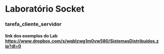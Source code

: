 # Laboratório Socket 
### tarefa_cliente_servidor
#### link dos exemplos do Lab https://www.dropbox.com/s/wqblzwg1m0vw580/SistemasDistribuidos.zip?dl=0
